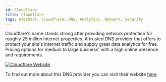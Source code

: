 ```yaml
---
id: Cloudflare
title: Cloudflare
tags: ATechSol, Cloudflare, DNS, Analytics, Network, Security
---
```


Cloudflare's name stands strong after providing network protection for roughly 25 million internet properties. A trusted DNS provider that offers to protect your site's internet traffic and supply great data analytics for free. Pricing options for medium to large business' with a high online presence and requirements.

[<img alt="Cloudflare Website" src="/img/Cloudflare.png" />](https://www.cloudflare.com/)

To find out more about this DNS provider you can visit their website [here](https://www.cloudflare.com/).
